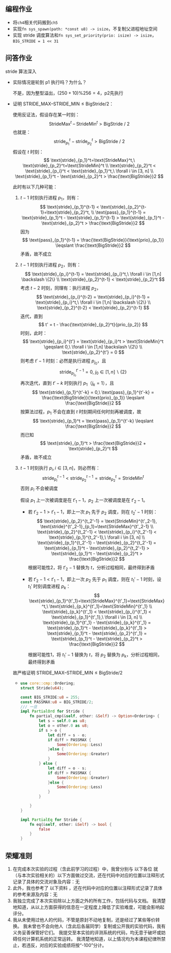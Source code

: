 ## 编程作业

* 将`ch4`相关代码搬到`ch5`
* 实现`fn sys_spawn(path: *const u8) -> isize`，不复制父进程地址空间
* 实现 stride 调度算法和`fn sys_set_priority(prio: isize) -> isize`，`BIG_STRIDE = 1 << 31`



## 问答作业

stride 算法深入

* 实际情况是轮到 p1 执行吗？为什么？

  不是，因为整型溢出，$(250+10)\%256=4$，p2先执行
  
* 证明 $\text{STRIDE\_MAX} – \text{STRIDE\_MIN} \leqslant \text{BigStride} / 2$：
  
  使用反证法，假设存在某一时刻：
  $$
  \text{StrideMax}^t\ –\ \text{StrideMin}^t > \text{BigStride}\ /\ 2
  $$
  也就是：
  $$
  \text{stride}_{p_1}^t - \text{stride}_{p_2}^t > \text{BigStride}\ /\ 2
  $$
  假设在 $t$ 时刻：
  $$
  \text{stride}_{p_1}^t=\text{StrideMax}^t,\ \text{stride}_{p_2}^t=\text{StrideMin}^t \\
  \text{stride}_{p_2}^t < \text{stride}_{p_i}^t < \text{stride}_{p_1}^t,\ \forall i \in [3, n] \\
  \text{stride}_{p_1}^t - \text{stride}_{p_2}^t > \frac{\text{BigStride}}2
  $$
  
  
  此时有以下几种可能：
  
  
  
  1. $t-1$ 时刻执行进程 $p_1$，则有：
     $$
     \text{stride}_{p_1}^{t-1} < \text{stride}_{p_2}^{t-1}=\text{stride}_{p_2}^t, \\
     \text{pass}_{p_1}^{t-1} = \text{stride}_{p_1}^t - \text{stride}_{p_1}^{t-1} > \text{stride}_{p_1}^t - \text{stride}_{p_2}^t > \frac{\text{BigStride}}2
     $$
     因为
     $$
     \text{pass}_{p_1}^{t-1} = \frac{\text{BigStride}}{\text{prio}_{p_1}} \leqslant \frac{\text{BigStride}}2
     $$
     矛盾，故不成立
  
     
  
  2. $t-1$ 时刻执行进程 $p_2$，则有：
     $$
     \text{stride}_{p_i}^{t-1} = \text{stride}_{p_i}^t,\ \forall i \in [1,n] \backslash \{2\} \\
     \text{stride}_{p_2}^{t-1} < \text{stride}_{p_2}^t
     $$
     考虑 $t-2$ 时刻，同理有：执行进程 $p_2$，
     $$
     \text{stride}_{p_i}^{t-2} = \text{stride}_{p_i}^{t-1} = \text{stride}_{p_i}^t,\ \forall i \in [1,n] \backslash \{2\} \\
     \text{stride}_{p_2}^{t-2} < \text{stride}_{p_2}^{t-1}
     $$
     迭代，直到
     $$
     t' = t - \frac{\text{stride}_{p_2}^t}{prio_{p_2}}
     $$
     时刻，此时：
     $$
     \text{stride}_{p_i}^{t'} = \text{stride}_{p_i}^t > \text{StrideMin}^t \geqslant 0,\ \forall i \in [1,n] \backslash \{2\} \\
     \text{stride}_{p_2}^{t'} = 0
     $$
     则考虑 $t'-1$ 时刻：必然是执行进程 $p_{j_0}$，且
     $$
     \text{stride}_{p_{j_0}}^{t'-1} = 0,\ j_0 \in [1,n] \backslash \{2\}
     $$
     再次迭代，直到 $t'-k$ 时刻执行 $p_1$（$j_k = 1$），且
     $$
     \text{stride}_{p_1}^{t'-k} = 0,\ \text{pass}_{p_1}^{t'-k} = \frac{\text{BigStride}}{\text{prio}_{p_1}} \leqslant \frac{\text{BigStride}}2
     $$
     按算法过程，$p_1$ 不会在直到 $t$ 时刻期间任何时刻再被调度，故
     $$
     \text{stride}_{p_1}^t = \text{pass}_{p_1}^{t'-k} \leqslant \frac{\text{BigStride}}2
     $$
     而已知
     $$
     \text{stride}_{p_1}^t > \frac{\text{BigStride}}2 + \text{stride}_{p_2}^t
     $$
     矛盾，故不成立
  
  3. $t-1$ 时刻执行 $p_i, i \in [3,n]$，则必然有：
     $$
     \text{stride}_{p_i}^{t-1} < \text{stride}_{p_2}^{t-1} = \text{stride}_{p_2}^t = \text{StrideMin}^t
     $$
     否则 $p_i$ 不会被调度
  
     假设 $p_1$ 上一次被调度是在 $t'_1-1$，$p_2$ 上一次被调度是在 $t'_2 - 1$。
  
     * 若 $t'_2-1>t'_1-1$，即上一次 $p_1$ 先于 $p_2$ 调度，则在 $t_2'-1$ 时刻：
       $$
       \text{stride}_{p_2}^{t_2'-1} = \text{StrideMin}^{t'_2-1}, \text{stride}^{t'_2-1}_{p_1}=\text{StrideMax}^{t'_2-1} \\
       \text{stride}_{p_2}^{t_2'-1} < \text{stride}_{p_i}^{t_2'-1} < \text{stride}_{p_1}^{t_2'-1},\ \forall i \in [3, n] \\
       \text{stride}_{p_1}^{t_2'-1} - \text{stride}_{p_2}^{t_2'-1} = \text{stride}_{p_1}^t  - \text{stride}_{p_2}^{t_2'-1} > \text{stride}_{p_1}^t  - \text{stride}_{p_2}^t > \frac{\text{BigStride}}2
       $$
       根据可能性2，将 $t'_2-1$ 替换为 $t$，分析过程相同，最终得到矛盾
  
     * 若 $t'_2-1<t'_1-1$，即上一次 $p_2$ 先于 $p_1$ 调度，则在 $t_1'-1$ 时刻，设 $t_1'$ 时刻调度进程 $p_k$：
       $$
       \text{stride}_{p_1}^{t'_1}=\text{StrideMax}^{t'_1}=\text{StrideMax}^t,\ \text{stride}_{p_k}^{t'_1}=\text{StrideMin}^{t'_1} \\
       \text{stride}_{p_k}^{t'_1} < \text{stride}_{p_i}^{t'_1} < \text{stride}_{p_1}^{t'_1},\ \forall i \in [3, n] \\
       \text{stride}_{p_1}^{t'_1} - \text{stride}_{p_k}^{t'_1} = \text{stride}_{p_1}^t - \text{stride}_{p_k}^{t'_1} > \text{stride}_{p_1}^t - \text{stride}_{p_2}^{t'_1} = \text{stride}_{p_1}^t - \text{stride}_{p_2}^t > \frac{\text{BigStride}}2
       $$
       
       根据可能性1，将 $t_1'-1$ 替换为 $t$，将 $p_2$ 替换为 $p_k$，分析过程相同，最终得到矛盾
  
  故严格证明 $\text{STRIDE\_MAX} – \text{STRIDE\_MIN} \leqslant \text{BigStride} / 2$
  
  * ```rust
    use core::cmp::Ordering;
    struct Stride(u64);
    
    const BIG_STRIDE:u8 = 255;
    const PASSMAX:u8 = BIG_STRIDE/2;
    /// 一旦
    impl PartialOrd for Stride {
        fn partial_cmp(&self, other: &Self) -> Option<Ordering> {
            let s = self.0 as u8;
            let o = other.0 as u8;
            if s > o {
                let diff = s - o;
                if diff > PASSMAX {
                    Some(Ordering::Less)
                }else {
                    Some(Ordering::Greater)
                }
            } else {
                let diff = o - s;
                if diff > PASSMAX {
                    Some(Ordering::Greater)
                }else {
                    Some(Ordering::Less)
                }
            }
    
        }
    }
    
    impl PartialEq for Stride {
        fn eq(&self, other: &Self) -> bool {
            false
        }
    }
    ```

  

## 荣耀准则

1. 在完成本次实验的过程（含此前学习的过程）中，我曾分别与 以下各位 就（与本次实验相关的）以下方面做过交流，还在代码中对应的位置以注释形式记录了具体的交流对象及内容：无
2. 此外，我也参考了 以下资料 ，还在代码中对应的位置以注释形式记录了具体的参考来源及内容：无
3. 我独立完成了本次实验除以上方面之外的所有工作，包括代码与文档。 我清楚地知道，从以上方面获得的信息在一定程度上降低了实验难度，可能会影响起评分。
4. 我从未使用过他人的代码，不管是原封不动地复制，还是经过了某些等价转换。 我未曾也不会向他人（含此后各届同学）复制或公开我的实验代码，我有义务妥善保管好它们。 我提交至本实验的评测系统的代码，均无意于破坏或妨碍任何计算机系统的正常运转。 我清楚地知道，以上情况均为本课程纪律所禁止，若违反，对应的实验成绩将按“-100”分计。